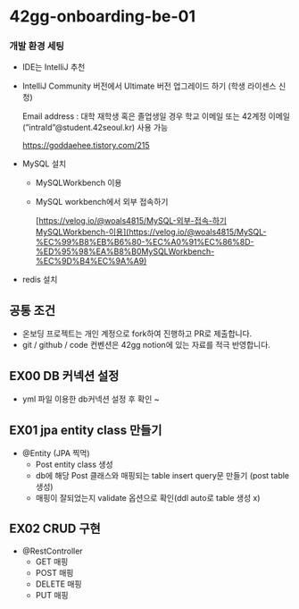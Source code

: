 # 42gg-onboarding-be-01

### 개발 환경 세팅

- IDE는 IntelliJ 추천
- IntelliJ Community 버전에서 Ultimate 버전 업그레이드 하기 (학생 라이센스 신청)
    
     Email address : 대학 재학생 혹은 졸업생일 경우 학교 이메일 또는 42계정 이메일(”intraId”@student.42seoul.kr) 사용 가능
    
    https://goddaehee.tistory.com/215
    
- MySQL 설치
    - MySQLWorkbench 이용
    - MySQL workbench에서 외부 접속하기
        
        [https://velog.io/@woals4815/MySQL-외부-접속-하기MySQLWorkbench-이용](https://velog.io/@woals4815/MySQL-%EC%99%B8%EB%B6%80-%EC%A0%91%EC%86%8D-%ED%95%98%EA%B8%B0MySQLWorkbench-%EC%9D%B4%EC%9A%A9)
        
- redis 설치

## 공통 조건

- 온보딩 프로젝트는 개인 계정으로 fork하여 진행하고 PR로 제출합니다.
- git / github / code 컨벤션은 42gg notion에 있는 자료를 적극 반영합니다.

## EX00 DB 커넥션 설정
- yml 파일 이용한 db커넥션 설정 후 확인
~
## EX01 jpa entity class 만들기
- @Entity (JPA 찍먹)
    - Post entity class 생성
    - db에 해당 Post 클래스와 매핑되는 table insert query문 만들기 (post table 생성)
    - 매핑이 잘되었는지 validate 옵션으로 확인(ddl auto로 table 생성 x)


## EX02 CRUD 구현
- @RestController
    - GET 매핑
    - POST 매핑
    - DELETE 매핑
    - PUT 매핑